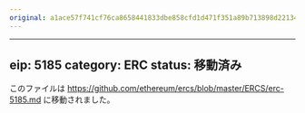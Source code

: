 ```yaml
---
original: a1ace57f741cf76ca8658441833dbe858cfd1d471f351a89b713898d22134c26
---
```


---
eip: 5185
category: ERC
status: 移動済み
---

このファイルは https://github.com/ethereum/ercs/blob/master/ERCS/erc-5185.md に移動されました。